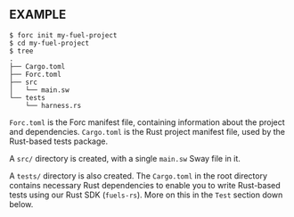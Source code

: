 <!-- markdownlint-disable MD041 -->

## EXAMPLE

```console
$ forc init my-fuel-project
$ cd my-fuel-project
$ tree
.
├── Cargo.toml
├── Forc.toml
├── src
│   └── main.sw
└── tests
    └── harness.rs
```

`Forc.toml` is the Forc manifest file, containing information about the project and dependencies. `Cargo.toml` is the Rust project manifest file, used by the Rust-based tests package.

A `src/` directory is created, with a single `main.sw` Sway file in it.

A `tests/` directory is also created. The `Cargo.toml` in the root directory contains necessary Rust dependencies to enable you to write Rust-based tests using our Rust SDK (`fuels-rs`). More on this in the `Test` section down below.
